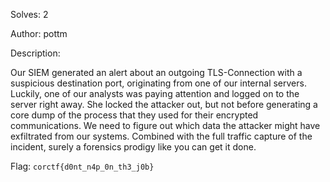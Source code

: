 Solves: 2

Author: pottm

Description:

Our SIEM generated an alert about an outgoing TLS-Connection with a suspicious destination port, originating from one of our internal servers. Luckily, one of our analysts was paying attention and logged on to the server right away. She locked the attacker out, but not before generating a core dump of the process that they used for their encrypted communications. We need to figure out which data the attacker might have exfiltrated from our systems. Combined with the full traffic capture of the incident, surely a forensics prodigy like you can get it done.

Flag: `corctf{d0nt_n4p_0n_th3_j0b}`
